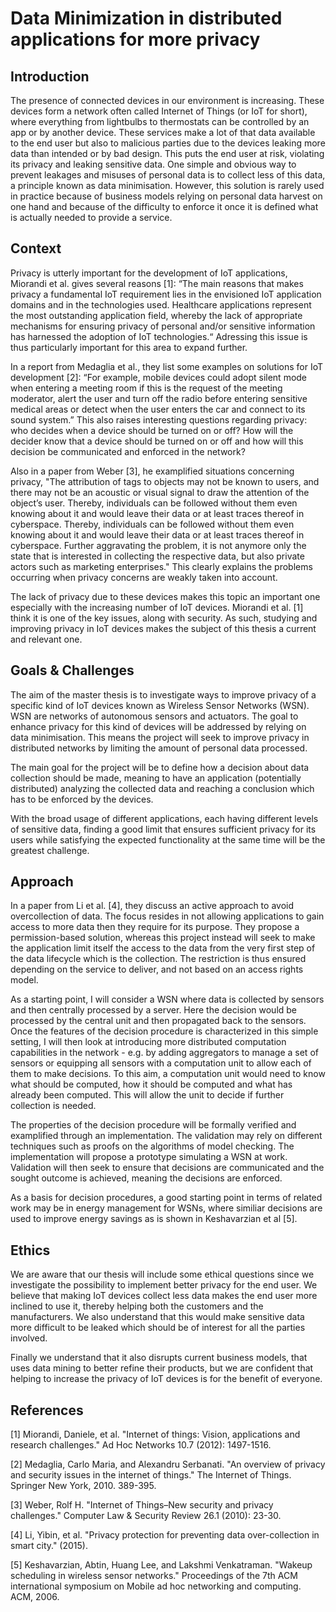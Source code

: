 # Data Minimization in distributed applications for more privacy 

## Introduction

The presence of connected devices in our environment is increasing. These devices form a network often called Internet of Things (or IoT for short), where everything from lightbulbs to thermostats can be controlled by an app or by another device. These services make a lot of that data available to the end user but also to malicious parties due to the devices leaking more data than intended or by bad design. This puts the end user at risk, violating its privacy and leaking sensitive data. One simple and obvious way to prevent leakages and misuses of personal data is to collect less of this data, a principle known as data minimisation. However, this solution is rarely used in practice because of business models relying on personal data harvest on one hand and because of the difficulty to enforce it once it is defined what is actually needed to provide a service. 

## Context 

Privacy is utterly important for the development of IoT applications, Miorandi et al. gives several reasons [1]: “The main reasons that makes privacy a fundamental IoT requirement lies in the envisioned IoT application domains and in the technologies used. Healthcare applications represent the most outstanding application field, whereby the lack of appropriate mechanisms for ensuring privacy of personal and/or sensitive information has harnessed the adoption of IoT technologies.“ Adressing this issue is thus particularly important for this area to expand further. 

In a report from Medaglia et al., they list some examples on solutions for IoT development [2]: “For example, mobile devices could adopt silent mode when entering a meeting room if this is the request of the meeting moderator, alert the user and turn off the radio before entering sensitive medical areas or detect when the user enters the car and connect to its sound system.” This also raises interesting questions regarding privacy: who decides when a device should be turned on or off? How will the decider know that a device should be turned on or off and how will this decision be communicated and enforced in the network?

Also in a paper from Weber [3], he examplified situations concerning privacy, "The attribution of tags to objects may not be known to users, and there may not be an acoustic or visual signal to draw the attention of the object’s user. Thereby, individuals can be followed without them even knowing about it and would leave their data or at least traces thereof in cyberspace. Thereby, individuals can be followed without them even knowing about it and would leave their data or at least traces thereof in cyberspace. Further aggravating the problem, it is not anymore only the state that is interested in collecting the respective data, but also private actors such as marketing enterprises." This clearly explains the problems occurring when privacy concerns are weakly taken into account.

The lack of privacy due to these devices makes this topic an important one especially with the increasing number of IoT devices. Miorandi et al. [1] think it is one of the key issues, along with security. As such, studying and improving privacy in IoT devices makes the subject of this thesis a current and relevant one.  

## Goals & Challenges

The aim of the master thesis is to investigate ways to improve privacy of a specific kind of IoT devices known as Wireless Sensor Networks (WSN). WSN are networks of autonomous sensors and actuators. The goal to enhance privacy for this kind of devices will be addressed by relying on data minimisation. This means the project will seek to improve privacy in distributed networks by limiting the amount of personal data processed. 

The main goal for the project will be to define how a decision about data collection should be made, meaning to have an application (potentially distributed) analyzing the collected data and reaching a conclusion which has to be enforced by the devices. 

With the broad usage of different applications, each having different levels of sensitive data, finding a good limit that ensures sufficient privacy for its users while satisfying the expected functionality at the same time will be the greatest challenge.

## Approach

In a paper from Li et al. [4], they discuss an active approach to avoid overcollection of data. The focus resides in not allowing applications to gain access to more data then they require for its purpose. They propose a permission-based solution, whereas this project instead will seek to make the application limit itself the access to the data from the very first step of the data lifecycle which is the collection. The restriction is thus ensured depending on the service to deliver, and not based on an access rights model.

As a starting point, I will consider a WSN where data is collected by sensors and then centrally processed by a server. Here the decision would be processed by the central unit and then propagated back to the sensors. Once the features of the decision procedure is characterized in this simple setting, I will then look at introducing more distributed computation capabilities in the network - e.g. by adding aggregators to manage a set of sensors or equipping all sensors with a computation unit to allow each of them to make decisions. To this aim, a computation unit would need to know what should be computed, how it should be computed and what has already been computed. This will allow the unit to decide if further collection is needed. 

The properties of the decision procedure will be formally verified and examplified through an implementation. The validation may rely on different techniques such as proofs on the algorithms of model checking. The implementation will propose a prototype simulating a WSN at work. Validation will then seek to ensure that decisions are communicated and the sought outcome is achieved, meaning the decisions are enforced.

As a basis for decision procedures, a good starting point in terms of related work may be in energy management for WSNs, where similiar decisions are used to improve energy savings as is shown in Keshavarzian et al [5]. 

## Ethics

We are aware that our thesis will include some ethical questions since we investigate the possibility to implement better privacy for the end user. We believe that making IoT devices collect less data makes the end user more inclined to use it, thereby helping both the customers and the manufacturers. We also understand that this would make sensitive data more difficult to be leaked which should be of interest for all the parties involved. 

Finally we understand that it also disrupts current business models, that uses data mining to better refine their products, but we are confident that helping to increase the privacy of IoT devices is for the benefit of everyone. 


## References

[1] Miorandi, Daniele, et al. "Internet of things: Vision, applications and research challenges." Ad Hoc Networks 10.7 (2012): 1497-1516.

[2] Medaglia, Carlo Maria, and Alexandru Serbanati. "An overview of privacy and security issues in the internet of things." The Internet of Things. Springer New York, 2010. 389-395.

[3] Weber, Rolf H. "Internet of Things–New security and privacy challenges." Computer Law & Security Review 26.1 (2010): 23-30. 

[4] Li, Yibin, et al. "Privacy protection for preventing data over-collection in smart city." (2015).

[5] Keshavarzian, Abtin, Huang Lee, and Lakshmi Venkatraman. "Wakeup scheduling in wireless sensor networks." Proceedings of the 7th ACM international symposium on Mobile ad hoc networking and computing. ACM, 2006.
